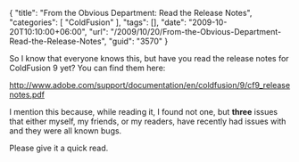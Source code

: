 {
	"title": "From the Obvious Department: Read the Release Notes",
	"categories": [
		"ColdFusion"
	],
	"tags": [],
	"date": "2009-10-20T10:10:00+06:00",
	"url": "/2009/10/20/From-the-Obvious-Department-Read-the-Release-Notes",
	"guid": "3570"
}

So I know that everyone knows this, but have you read the release notes for ColdFusion 9 yet? You can find them here:

<a href="http://www.adobe.com/support/documentation/en/coldfusion/9/cf9_releasenotes.pdf">http://www.adobe.com/support/documentation/en/coldfusion/9/cf9_releasenotes.pdf</a>

I mention this because, while reading it, I found not one, but <b>three</b> issues that either myself, my friends, or my readers, have recently had issues with and they were all known bugs. 

Please give it a quick read.